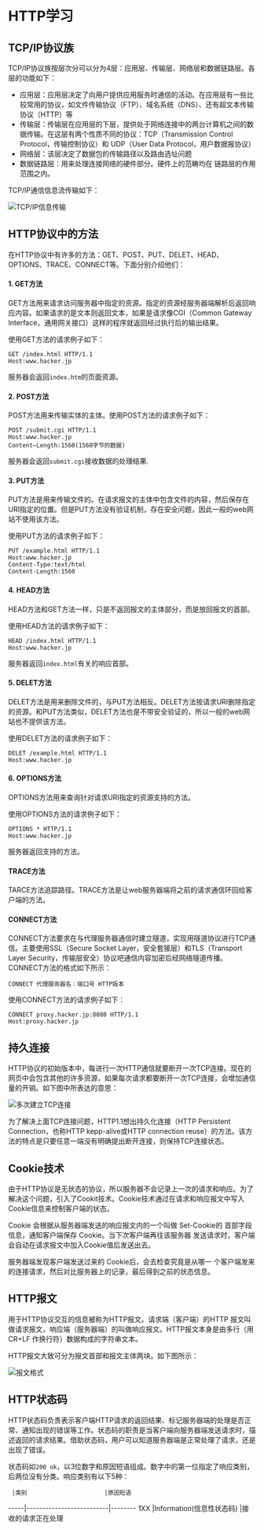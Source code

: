 # HTTP学习

## TCP/IP协议族

TCP/IP协议族按层次分可以分为4层：应用层、传输层、网络层和数据链路层。各层的功能如下：

* 应用层：应用层决定了向用户提供应用服务时通信的活动。在应用层有一些比较常用的协议，如文件传输协议（FTP）、域名系统（DNS）、还有超文本传输协议（HTTP）等
* 传输层：传输层在应用层的下层，提供处于网络连接中的两台计算机之间的数据传输。在这层有两个性质不同的协议：TCP（Transmission Control Protocol，传输控制协议）和 UDP（User Data Protocol，用户数据报协议）
* 网络层：该层决定了数据包的传输路径以及路由选址问题
* 数据链路层：用来处理连接网络的硬件部分。硬件上的范畴均在 链路层的作用范围之内。

TCP/IP通信信息流传输如下：

![TCP/IP信息传输](./picture/3CQ(0ICKF3S3P}B2B)KRUYR.png)

## HTTP协议中的方法

在HTTP协议中有许多的方法：GET、POST、PUT、DELET、HEAD、OPTIONS、TRACE、CONNECT等。下面分别介绍他们：

#### 1. GET方法

GET方法用来请求访问服务器中指定的资源。指定的资源经服务器端解析后返回响应内容。如果请求的是文本则返回文本，如果是请求像CGI（Common Gateway Interface，通用网关接口）这样的程序就返回经过执行后的输出结果。

使用GET方法的请求例子如下：

```
GET /index.html HTTP/1.1
Host:www.hacker.jp
```

服务器会返回`index.htm`的页面资源。

#### 2. POST方法

POST方法用来传输实体的主体。使用POST方法的请求例子如下：

```
POST /submit.cgi HTTP/1.1
Host:www.hacker.jp
Content—Length:1560(1560字节的数据)
```

服务器会返回`submit.cgi`接收数据的处理结果.

#### 3. PUT方法

PUT方法是用来传输文件的。在请求报文的主体中包含文件的内容，然后保存在URI指定的位置。但是PUT方法没有验证机制，存在安全问题，因此一般的web网站不使用该方法。

使用PUT方法的请求例子如下：

```
PUT /example.html HTTP/1.1
Host:www.hacker.jp
Content-Type:text/html
Content-Length:1560
```
#### 4. HEAD方法

HEAD方法和GET方法一样，只是不返回报文的主体部分，而是放回报文的首部。

使用HEAD方法的请求例子如下：

```
HEAD /index.html HTTP/1.1
Host:www.hacker.jp
```
服务器返回`index.html`有关的响应首部。

#### 5. DELET方法

DELET方法是用来删除文件的，与PUT方法相反。DELET方法按请求URI删除指定的资源。和PUT方法类似，DELET方法也是不带安全验证的，所以一般的web网站也不提供该方法。

使用DELET方法的请求例子如下：

```
DELET /example.html HTTP/1.1
Host:www.hacker.jp
```

#### 6. OPTIONS方法

OPTIONS方法用来查询针对请求URI指定的资源支持的方法。

使用OPTIONS方法的请求例子如下：

 ```
 OPTIONS * HTTP/1.1
 Host:www.hacker.jp
 ```
 
 服务器返回支持的方法。
 
 #### TRACE方法
 
 TARCE方法追踪路径。TRACE方法是让web服务器端将之前的请求通信环回给客户端的方法。
 
 #### CONNECT方法
 
 CONNECT方法要求在与代理服务器通信时建立隧道，实现用隧道协议进行TCP通信。主要使用SSL（Secure Socket Layer，安全套接层）和TLS（Transport Layer Security，传输层安全）协议吧通信内容加密后经网络隧道传播。CONNECT方法的格式如下所示：
 
 ```
 CONNECT 代理服务器名：端口号 HTTP版本
 ```
 
 使用CONNECT方法的请求例子如下：
 
 ```
 CONNECT proxy.hacker.jp:8080 HTTP/1.1
 Host:proxy.hacker.jp
 ```
 
 ## 持久连接
 
 HTTP协议的初始版本中，每进行一次HTTP通信就要断开一次TCP连接。现在的网页中会包含其他的许多资源，如果每次请求都要断开一次TCP连接，会增加通信量的开销。如下图中所表达的意思：
 
 ![多次建立TCP连接](./picture/多次tcp连接.jpg)

为了解决上面TCP连接问题，HTTP1.1想出持久化连接（HTTP Persistent Connection，也称HTTP kepp-alive或HTTP  connection reuse）的方法。该方法的特点是只要任意一端没有明确提出断开连接，则保持TCP连接状态。

## Cookie技术

由于HTTP协议是无状态的协议，所以服务器不会记录上一次的请求和响应。为了解决这个问题，引入了Cookit技术。Cookie技术通过在请求和响应报文中写入Cookie信息来控制客户端的状态。

Cookie 会根据从服务器端发送的响应报文内的一个叫做 Set-Cookie的 首部字段信息，通知客户端保存 Cookie。当下次客户端再往该服务器 发送请求时，客户端会自动在请求报文中加入Cookie值后发送出去。

服务器端发现客户端发送过来的 Cookie后，会去检查究竟是从哪一 个客户端发来的连接请求，然后对比服务器上的记录，最后得到之前的状态信息。

## HTTP报文

用于HTTP协议交互的信息被称为HTTP报文。请求端（客户端）的HTTP 报文叫做请求报文，响应端（服务器端）的叫做响应报文。HTTP报文本身是由多行（用 CR+LF 作换行符）数据构成的字符串文本。

HTTP报文大致可分为报文首部和报文主体两块。如下图所示：

![报文格式](./picture/报文格式.jpg)

## HTTP状态码

HTTP状态码负责表示客户端HTTP请求的返回结果、标记服务器端的处理是否正常、通知出现的错误等工作。状态码的职责是当客户端向服务器端发送请求时，描述返回的请求结果。借助状态码，用户可以知道服务器端是正常处理了请求，还是出现了错误。

状态码如`200 ok`，以3位数字和原因短语组成。数字中的第一位指定了响应类别，后两位没有分类。响应类别有以下5种：

     |类别                      |原因短语
-----|--------------------------|--------
1XX  |Information(信息性状态码)  |接收的请求正在处理
